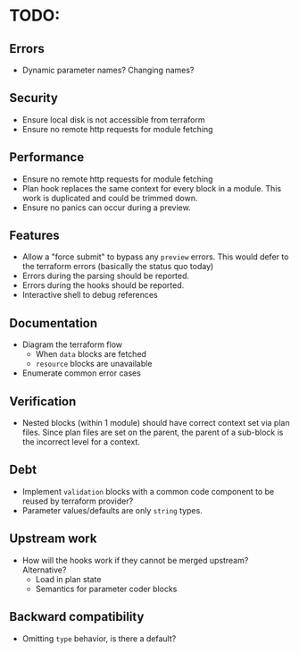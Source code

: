 # TODO:

## Errors

- Dynamic parameter names? Changing names?

## Security

- Ensure local disk is not accessible from terraform
- Ensure no remote http requests for module fetching

## Performance

- Ensure no remote http requests for module fetching
- Plan hook replaces the same context for every block in a module. This work is duplicated and could be trimmed down.
- Ensure no panics can occur during a preview.

## Features

- Allow a "force submit" to bypass any `preview` errors. This would defer to the terraform errors (basically the status quo today)
- Errors during the parsing should be reported.
- Errors during the hooks should be reported.
- Interactive shell to debug references

## Documentation

- Diagram the terraform flow
  - When `data` blocks are fetched
  - `resource` blocks are unavailable
- Enumerate common error cases


## Verification

- Nested blocks (within 1 module) should have correct context set via plan files. Since plan files are set on the parent, the parent of a sub-block is the incorrect level for a context.

## Debt

- Implement `validation` blocks with a common code component to be reused by terraform provider?
- Parameter values/defaults are only `string` types. 

## Upstream work

- How will the hooks work if they cannot be merged upstream? Alternative?
  - Load in plan state
  - Semantics for parameter coder blocks

## Backward compatibility

- Omitting `type` behavior, is there a default?